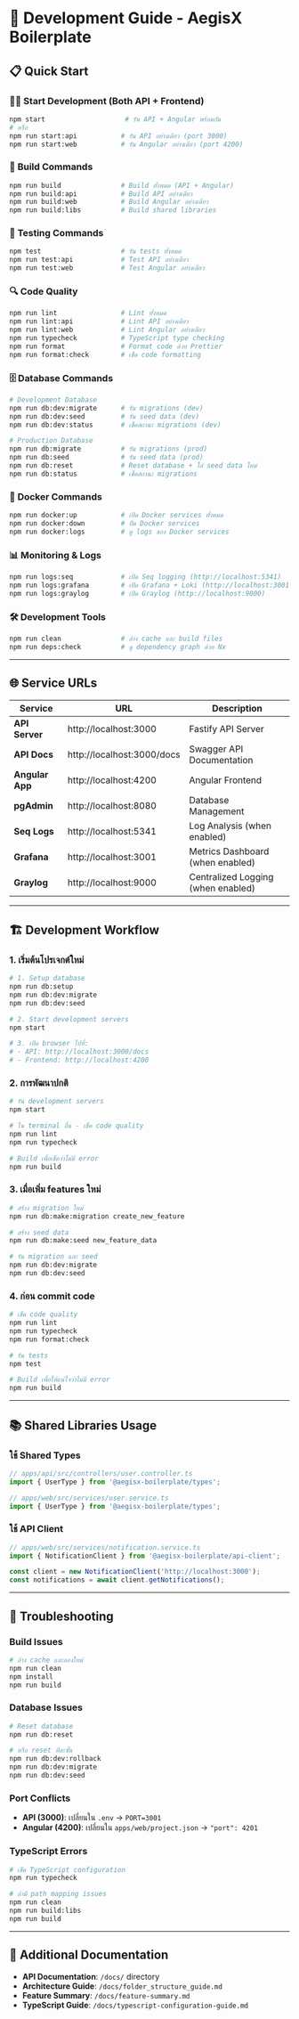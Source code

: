 # 🚀 Development Guide - AegisX Boilerplate

## 📋 Quick Start

### 🏃‍♂️ **Start Development (Both API + Frontend)**
```bash
npm start                    # รัน API + Angular พร้อมกัน
# หรือ
npm run start:api           # รัน API อย่างเดียว (port 3000)
npm run start:web           # รัน Angular อย่างเดียว (port 4200)
```

### 🔨 **Build Commands**
```bash
npm run build               # Build ทั้งหมด (API + Angular)
npm run build:api           # Build API อย่างเดียว
npm run build:web           # Build Angular อย่างเดียว
npm run build:libs          # Build shared libraries
```

### 🧪 **Testing Commands**
```bash
npm test                    # รัน tests ทั้งหมด
npm run test:api            # Test API อย่างเดียว
npm run test:web            # Test Angular อย่างเดียว
```

### 🔍 **Code Quality**
```bash
npm run lint                # Lint ทั้งหมด
npm run lint:api            # Lint API อย่างเดียว
npm run lint:web            # Lint Angular อย่างเดียว
npm run typecheck           # TypeScript type checking
npm run format              # Format code ด้วย Prettier
npm run format:check        # เช็ค code formatting
```

### 🗄️ **Database Commands**
```bash
# Development Database
npm run db:dev:migrate      # รัน migrations (dev)
npm run db:dev:seed         # รัน seed data (dev)
npm run db:dev:status       # เช็คสถานะ migrations (dev)

# Production Database
npm run db:migrate          # รัน migrations (prod)
npm run db:seed             # รัน seed data (prod)
npm run db:reset            # Reset database + ใส่ seed data ใหม่
npm run db:status           # เช็คสถานะ migrations
```

### 🐳 **Docker Commands**
```bash
npm run docker:up           # เปิด Docker services ทั้งหมด
npm run docker:down         # ปิด Docker services
npm run docker:logs         # ดู logs ของ Docker services
```

### 📊 **Monitoring & Logs**
```bash
npm run logs:seq            # เปิด Seq logging (http://localhost:5341)
npm run logs:grafana        # เปิด Grafana + Loki (http://localhost:3001)
npm run logs:graylog        # เปิด Graylog (http://localhost:9000)
```

### 🛠️ **Development Tools**
```bash
npm run clean               # ล้าง cache และ build files
npm run deps:check          # ดู dependency graph ด้วย Nx
```

---

## 🌐 **Service URLs**

| Service | URL | Description |
|---------|-----|-------------|
| **API Server** | http://localhost:3000 | Fastify API Server |
| **API Docs** | http://localhost:3000/docs | Swagger API Documentation |
| **Angular App** | http://localhost:4200 | Angular Frontend |
| **pgAdmin** | http://localhost:8080 | Database Management |
| **Seq Logs** | http://localhost:5341 | Log Analysis (when enabled) |
| **Grafana** | http://localhost:3001 | Metrics Dashboard (when enabled) |
| **Graylog** | http://localhost:9000 | Centralized Logging (when enabled) |

---

## 🏗️ **Development Workflow**

### 1. **เริ่มต้นโปรเจกต์ใหม่**
```bash
# 1. Setup database
npm run db:setup
npm run db:dev:migrate
npm run db:dev:seed

# 2. Start development servers
npm start

# 3. เปิด browser ไปที่:
# - API: http://localhost:3000/docs
# - Frontend: http://localhost:4200
```

### 2. **การพัฒนาปกติ**
```bash
# รัน development servers
npm start

# ใน terminal อื่น - เช็ค code quality
npm run lint
npm run typecheck

# Build เพื่อเช็คว่าไม่มี error
npm run build
```

### 3. **เมื่อเพิ่ม features ใหม่**
```bash
# สร้าง migration ใหม่
npm run db:make:migration create_new_feature

# สร้าง seed data
npm run db:make:seed new_feature_data

# รัน migration และ seed
npm run db:dev:migrate
npm run db:dev:seed
```

### 4. **ก่อน commit code**
```bash
# เช็ค code quality
npm run lint
npm run typecheck
npm run format:check

# รัน tests
npm test

# Build เพื่อให้แน่ใจว่าไม่มี error
npm run build
```

---

## 📚 **Shared Libraries Usage**

### **ใช้ Shared Types**
```typescript
// apps/api/src/controllers/user.controller.ts
import { UserType } from '@aegisx-boilerplate/types';

// apps/web/src/services/user.service.ts
import { UserType } from '@aegisx-boilerplate/types';
```

### **ใช้ API Client**
```typescript
// apps/web/src/services/notification.service.ts
import { NotificationClient } from '@aegisx-boilerplate/api-client';

const client = new NotificationClient('http://localhost:3000');
const notifications = await client.getNotifications();
```

---

## 🔧 **Troubleshooting**

### **Build Issues**
```bash
# ล้าง cache และลองใหม่
npm run clean
npm install
npm run build
```

### **Database Issues**
```bash
# Reset database
npm run db:reset

# หรือ reset ทีละขั้น
npm run db:dev:rollback
npm run db:dev:migrate
npm run db:dev:seed
```

### **Port Conflicts**
- **API (3000)**: เปลี่ยนใน `.env` → `PORT=3001`
- **Angular (4200)**: เปลี่ยนใน `apps/web/project.json` → `"port": 4201`

### **TypeScript Errors**
```bash
# เช็ค TypeScript configuration
npm run typecheck

# ถ้ามี path mapping issues
npm run clean
npm run build:libs
npm run build
```

---

## 📖 **Additional Documentation**

- **API Documentation**: `/docs/` directory
- **Architecture Guide**: `/docs/folder_structure_guide.md`
- **Feature Summary**: `/docs/feature-summary.md`
- **TypeScript Guide**: `/docs/typescript-configuration-guide.md`